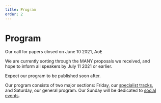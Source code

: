 ```yaml
---
title: Program
order: 2
---
```

# Program

Our call for papers closed on June 10 2021, AoE

We are currently sorting through the MANY proposals we received, and hope to inform all speakers by July 11 2021 or earlier. 

Expect our program to be published soon after. 

Our program consists of two major sections: Friday, our [specialist tracks](/tracks), and Saturday, our general program. Our Sunday will be dedicated to [social events](/social/).
